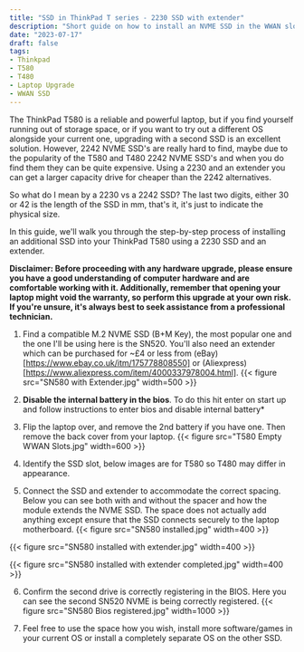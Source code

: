 ```yaml
---
title: "SSD in ThinkPad T series - 2230 SSD with extender"
description: "Short guide on how to install an NVME SSD in the WWAN slot in the ThinkPad T series with an extender"
date: "2023-07-17"
draft: false
tags:
- Thinkpad
- T580
- T480
- Laptop Upgrade
- WWAN SSD
---
```


The ThinkPad T580 is a reliable and powerful laptop, but if you find yourself running out of storage space, or if you want to try out a different OS alongside your current one, upgrading with a second SSD is an excellent solution. However, 2242 NVME SSD's are really hard to find, maybe due to the popularity of the T580 and T480 2242 NVME SSD's and when you do find them they can be quite expensive. Using a 2230 and an extender you can get a larger capacity drive for cheaper than the 2242 alternatives.

So what do I mean by a 2230 vs a 2242 SSD? The last two digits, either 30 or 42 is the length of the SSD in mm, that's it, it's just to indicate the physical size.

In this guide, we'll walk you through the step-by-step process of installing an additional SSD into your ThinkPad T580 using a 2230 SSD and an extender. 

**Disclaimer: Before proceeding with any hardware upgrade, please ensure you have a good understanding of computer hardware and are comfortable working with it. Additionally, remember that opening your laptop might void the warranty, so perform this upgrade at your own risk. If you're unsure, it's always best to seek assistance from a professional technician.**

1. Find a compatible M.2 NVME SSD (B+M Key), the most popular one and the one I'll be using here is the SN520. You'll also need an extender which can be purchased for ~£4 or less from (eBay)[https://www.ebay.co.uk/itm/175778808550] or (Aliexpress)[https://www.aliexpress.com/item/4000337978004.html].
{{< figure src="SN580 with Extender.jpg" width=500 >}}
2. **Disable the internal battery in the bios**. To do this hit enter on start up and follow instructions to enter bios and disable internal battery*
3. Flip the laptop over, and remove the 2nd battery if you have one. Then remove the back cover from your laptop.
{{< figure src="T580 Empty WWAN Slots.jpg" width=600 >}}

4. Identify the SSD slot, below images are for T580 so T480 may differ in appearance.
5. Connect the SSD and extender to accommodate the correct spacing. Below you can see both with and without the spacer and how the module extends the NVME SSD. The space does not actually add anything except ensure that the SSD connects securely to the laptop motherboard.
{{< figure src="SN580 installed.jpg" width=400 >}}

{{< figure src="SN580 installed with extender.jpg" width=400 >}}

{{< figure src="SN580 installed with extender completed.jpg" width=400 >}}

6. Confirm the second drive is correctly registering in the BIOS. Here you can see the second SN520 NVME is being correctly registered.
{{< figure src="SN580 Bios registered.jpg" width=1000 >}}

7. Feel free to use the space how you wish, install more software/games in your current OS or install a completely separate OS on the other SSD.
